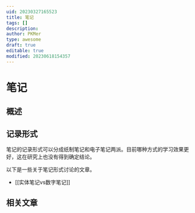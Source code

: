 ```yaml
---
uid: 20230327165523
title: 笔记
tags: []
description: 
author: PKMer
type: awesome
draft: true
editable: true
modified: 20230618154357
---
```


# 笔记

## 概述

## 记录形式

笔记的记录形式可以分成纸制笔记和电子笔记两派。目前哪种方式的学习效果更好，这在研究上也没有得到确定结论。

以下是一些关于笔记形式讨论的文章。

- [[实体笔记vs数字笔记]]

## 相关文章